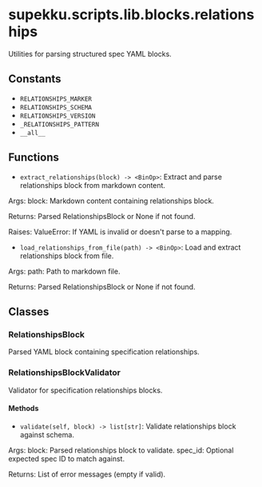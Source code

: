 # supekku.scripts.lib.blocks.relationships

Utilities for parsing structured spec YAML blocks.

## Constants

- `RELATIONSHIPS_MARKER`
- `RELATIONSHIPS_SCHEMA`
- `RELATIONSHIPS_VERSION`
- `_RELATIONSHIPS_PATTERN`
- `__all__`

## Functions

- `extract_relationships(block) -> <BinOp>`: Extract and parse relationships block from markdown content.

Args:
  block: Markdown content containing relationships block.

Returns:
  Parsed RelationshipsBlock or None if not found.

Raises:
  ValueError: If YAML is invalid or doesn't parse to a mapping.
- `load_relationships_from_file(path) -> <BinOp>`: Load and extract relationships block from file.

Args:
  path: Path to markdown file.

Returns:
  Parsed RelationshipsBlock or None if not found.

## Classes

### RelationshipsBlock

Parsed YAML block containing specification relationships.

### RelationshipsBlockValidator

Validator for specification relationships blocks.

#### Methods

- `validate(self, block) -> list[str]`: Validate relationships block against schema.

Args:
  block: Parsed relationships block to validate.
  spec_id: Optional expected spec ID to match against.

Returns:
  List of error messages (empty if valid).
